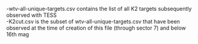 -wtv-all-unique-targets.csv contains the list of all K2 targets subsequently observed with TESS  
-K2cut.csv is the subset of wtv-all-unique-targets.csv that have been observed at the time of creation of this file (through sector 7) and below 16th mag

